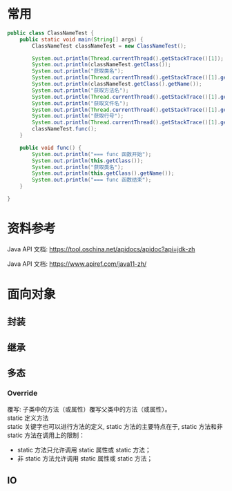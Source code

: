# 常用

```java
public class ClassNameTest {
    public static void main(String[] args) {
        ClassNameTest classNameTest = new ClassNameTest();

        System.out.println(Thread.currentThread().getStackTrace()[1]);
        System.out.println(classNameTest.getClass());
        System.out.println("获取类名");
        System.out.println(Thread.currentThread().getStackTrace()[1].getClassName());
        System.out.println(classNameTest.getClass().getName());
        System.out.println("获取方法名");
        System.out.println(Thread.currentThread().getStackTrace()[1].getMethodName());
        System.out.println("获取文件名");
        System.out.println(Thread.currentThread().getStackTrace()[1].getFileName());
        System.out.println("获取行号");
        System.out.println(Thread.currentThread().getStackTrace()[1].getLineNumber());
        classNameTest.func();
    }

    public void func() {
        System.out.println("=== func 函数开始");
        System.out.println(this.getClass());
        System.out.println("获取类名");
        System.out.println(this.getClass().getName());
        System.out.println("=== func 函数结束");
    }

}
```

# 资料参考

Java API 文档: <https://tool.oschina.net/apidocs/apidoc?api=jdk-zh>

Java API 文档: <https://www.apiref.com/java11-zh/>

# 面向对象

## 封装

## 继承

## 多态

### Override

覆写: 子类中的方法（或属性）覆写父类中的方法（或属性）。  
static 定义方法  
static 关键字也可以进行方法的定义, static 方法的主要特点在于,
static 方法和非 static 方法在调用上的限制：  
- static 方法只允许调用 static 属性或 static 方法；  
- 非 static 方法允许调用 static 属性或 static 方法；  

## IO

